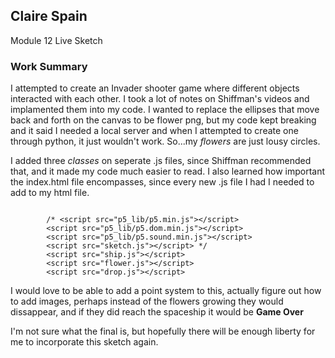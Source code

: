 ## Claire Spain
Module 12
Live Sketch

### Work Summary
I attempted to create an Invader shooter game where different objects interacted with each other. I took a lot of notes on Shiffman's videos and implamented them into my code. I wanted to replace the ellipses that move back and forth on the canvas to be flower png, but my code kept breaking and it said I needed a local server and when I attempted to create one through python, it just wouldn't work. So...my *flowers* are just lousy circles.

I added three *classes* on seperate .js files, since Shiffman recommended that, and it made my code much easier to read. I also learned how important the index.html file encompasses, since every new .js file I had I needed to add to my html file.
```

        /* <script src="p5_lib/p5.min.js"></script>
        <script src="p5_lib/p5.dom.min.js"></script>
        <script src="p5_lib/p5.sound.min.js"></script>
        <script src="sketch.js"></script> */
        <script src="ship.js"></script>
        <script src="flower.js"></script>
        <script src="drop.js"></script>

```
I would love to be able to add a point system to this, actually figure out how to add images, perhaps instead of the flowers growing they would dissappear, and if they did reach the spaceship it would be **Game Over**

I'm not sure what the final is, but hopefully there will be enough liberty for me to incorporate this sketch again.
